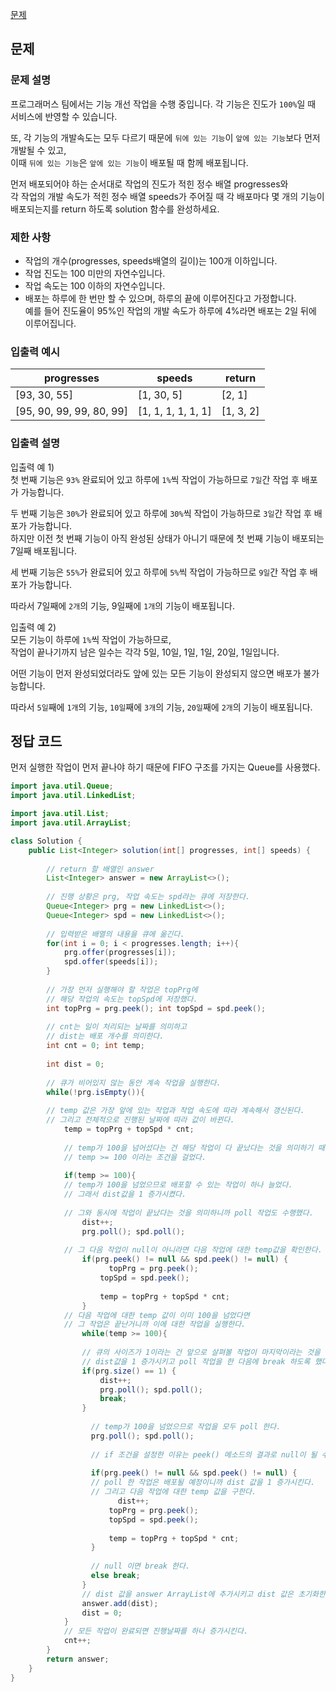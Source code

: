 [문제](https://programmers.co.kr/learn/courses/30/lessons/42586?language=java)

## 문제

### 문제 설명 
프로그래머스 팀에서는 기능 개선 작업을 수행 중입니다. 각 기능은 진도가 `100%`일 때 서비스에 반영할 수 있습니다.

또, 각 기능의 개발속도는 모두 다르기 때문에 `뒤에 있는 기능`이 `앞에 있는 기능`보다 먼저 개발될 수 있고,  
이때 `뒤에 있는 기능`은 `앞에 있는 기능`이 배포될 때 함께 배포됩니다.

먼저 배포되어야 하는 순서대로 작업의 진도가 적힌 정수 배열 progresses와  
각 작업의 개발 속도가 적힌 정수 배열 speeds가 주어질 때 각 배포마다 몇 개의 기능이 배포되는지를 return 하도록 solution 함수를 완성하세요.

### 제한 사항 
- 작업의 개수(progresses, speeds배열의 길이)는 100개 이하입니다.
- 작업 진도는 100 미만의 자연수입니다.
- 작업 속도는 100 이하의 자연수입니다.
- 배포는 하루에 한 번만 할 수 있으며, 하루의 끝에 이루어진다고 가정합니다.   
예를 들어 진도율이 95%인 작업의 개발 속도가 하루에 4%라면 배포는 2일 뒤에 이루어집니다.

### 입출력 예시 

| progresses | speeds | return |
| --- | --- | --- |
| [93, 30, 55] | [1, 30, 5] | [2, 1] |
| [95, 90, 99, 99, 80, 99] | [1, 1, 1, 1, 1, 1] | [1, 3, 2] |

### 입출력 설명 

입출력 예 1)  
첫 번째 기능은 `93%` 완료되어 있고 하루에 `1%`씩 작업이 가능하므로 `7일`간 작업 후 배포가 가능합니다.  

두 번째 기능은 `30%`가 완료되어 있고 하루에 `30%`씩 작업이 가능하므로 `3일`간 작업 후 배포가 가능합니다.    
하지만 이전 첫 번째 기능이 아직 완성된 상태가 아니기 때문에 첫 번째 기능이 배포되는 7일째 배포됩니다.

세 번째 기능은 `55%`가 완료되어 있고 하루에 `5%`씩 작업이 가능하므로 `9일`간 작업 후 배포가 가능합니다.

따라서 7일째에 `2개`의 기능, 9일째에 `1개`의 기능이 배포됩니다.

입출력 예 2)  
모든 기능이 하루에 `1%`씩 작업이 가능하므로,  
작업이 끝나기까지 남은 일수는 각각 5일, 10일, 1일, 1일, 20일, 1일입니다. 

어떤 기능이 먼저 완성되었더라도 앞에 있는 모든 기능이 완성되지 않으면 배포가 불가능합니다.

따라서 `5일`째에 `1개`의 기능, `10일`째에 `3개`의 기능, `20일`째에 `2개`의 기능이 배포됩니다.

## 정답 코드

먼저 실행한 작업이 먼저 끝나야 하기 때문에 FIFO 구조를 가지는 Queue를 사용했다.

``` java
import java.util.Queue;
import java.util.LinkedList;

import java.util.List;
import java.util.ArrayList;

class Solution {
    public List<Integer> solution(int[] progresses, int[] speeds) {
    
        // return 할 배열인 answer
        List<Integer> answer = new ArrayList<>();
        
        // 진행 상황은 prg, 작업 속도는 spd라는 큐에 저장한다.
        Queue<Integer> prg = new LinkedList<>();
        Queue<Integer> spd = new LinkedList<>();
        
        // 입력받은 배열의 내용을 큐에 옮긴다.
        for(int i = 0; i < progresses.length; i++){
            prg.offer(progresses[i]);
            spd.offer(speeds[i]);
        }
        
        // 가장 먼저 실행해야 할 작업은 topPrg에
        // 해당 작업의 속도는 topSpd에 저장했다.
        int topPrg = prg.peek(); int topSpd = spd.peek();
        
        // cnt는 일이 처리되는 날짜를 의미하고
        // dist는 배포 개수를 의미한다.
        int cnt = 0; int temp;
        
        int dist = 0;
        
        // 큐가 비어있지 않는 동안 계속 작업을 실행한다.
        while(!prg.isEmpty()){
        
        // temp 값은 가장 앞에 있는 작업과 작업 속도에 따라 계속해서 갱신된다.
        // 그리고 전체적으로 진행된 날짜에 따라 값이 바뀐다.
            temp = topPrg + topSpd * cnt;
            
            // temp가 100을 넘어섰다는 건 해당 작업이 다 끝났다는 것을 의미하기 때문에
            // temp >= 100 이라는 조건을 걸었다.
            
            if(temp >= 100){
            // temp가 100을 넘었으므로 배포할 수 있는 작업이 하나 늘었다. 
            // 그래서 dist값을 1 증가시켰다.
            
            // 그와 동시에 작업이 끝났다는 것을 의미하니까 poll 작업도 수행했다.
                dist++;
                prg.poll(); spd.poll(); 
                
            // 그 다음 작업이 null이 아니라면 다음 작업에 대한 temp값을 확인한다.
                if(prg.peek() != null && spd.peek() != null) {
                	  topPrg = prg.peek(); 
                    topSpd = spd.peek();	
                    
                    temp = topPrg + topSpd * cnt;
                }
            // 다음 작업에 대한 temp 값이 이미 100을 넘었다면
            // 그 작업은 끝난거니까 이에 대한 작업을 실행한다.
                while(temp >= 100){
                 
                // 큐의 사이즈가 1이라는 건 앞으로 살펴볼 작업이 마지막이라는 것을 의미하기 때문에 
                // dist값을 1 증가시키고 poll 작업을 한 다음에 break 하도록 했다.
                if(prg.size() == 1) {
                	dist++;
                	prg.poll(); spd.poll();
                	break;
                }
                  
                  // temp가 100을 넘었으므로 작업을 모두 poll 한다.
                  prg.poll(); spd.poll();
                  
                  // if 조건을 설정한 이유는 peek() 메소드의 결과로 null이 될 수 있는 예외상황을 처리하기 위한 조건문이다.
                  
                  if(prg.peek() != null && spd.peek() != null) {
                  // poll 한 작업은 배포될 예정이니까 dist 값을 1 증가시킨다.
                  // 그리고 다음 작업에 대한 temp 값을 구한다.
                	    dist++;
                  	  topPrg = prg.peek(); 
                      topSpd = spd.peek();
                      
                      temp = topPrg + topSpd * cnt;
                  }
                  
                  // null 이면 break 한다.
                  else break;
                }
                // dist 값을 answer ArrayList에 추가시키고 dist 값은 초기화한다.
                answer.add(dist);
                dist = 0;     
            }
            // 모든 작업이 완료되면 진행날짜를 하나 증가시킨다.
            cnt++;
        }        
        return answer;
    }
}
```































